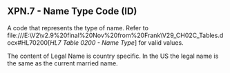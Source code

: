 ## XPN.7 - Name Type Code (ID)

A code that represents the type of name. Refer to file:///E:\V2\v2.9%20final%20Nov%20from%20Frank\V29_CH02C_Tables.docx#HL70200[_HL7 Table 0200 - Name Type_] for valid values.

The content of Legal Name is country specific. In the US the legal name is the same as the current married name.

